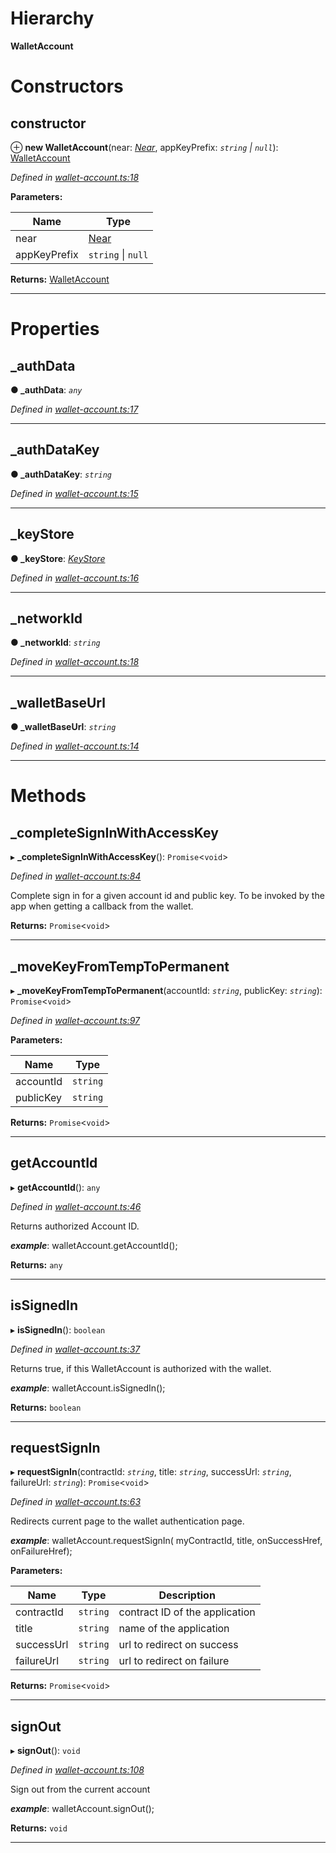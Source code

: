 

# Hierarchy

**WalletAccount**

# Constructors

<a id="constructor"></a>

##  constructor

⊕ **new WalletAccount**(near: *[Near](_near_.near.md)*, appKeyPrefix: *`string` \| `null`*): [WalletAccount](_wallet_account_.walletaccount.md)

*Defined in [wallet-account.ts:18](https://github.com/nearprotocol/nearlib/blob/7c6612b/src.ts/wallet-account.ts#L18)*

**Parameters:**

| Name | Type |
| ------ | ------ |
| near | [Near](_near_.near.md) |
| appKeyPrefix | `string` \| `null` |

**Returns:** [WalletAccount](_wallet_account_.walletaccount.md)

___

# Properties

<a id="_authdata"></a>

##  _authData

**● _authData**: *`any`*

*Defined in [wallet-account.ts:17](https://github.com/nearprotocol/nearlib/blob/7c6612b/src.ts/wallet-account.ts#L17)*

___
<a id="_authdatakey"></a>

##  _authDataKey

**● _authDataKey**: *`string`*

*Defined in [wallet-account.ts:15](https://github.com/nearprotocol/nearlib/blob/7c6612b/src.ts/wallet-account.ts#L15)*

___
<a id="_keystore"></a>

##  _keyStore

**● _keyStore**: *[KeyStore](_key_stores_keystore_.keystore.md)*

*Defined in [wallet-account.ts:16](https://github.com/nearprotocol/nearlib/blob/7c6612b/src.ts/wallet-account.ts#L16)*

___
<a id="_networkid"></a>

##  _networkId

**● _networkId**: *`string`*

*Defined in [wallet-account.ts:18](https://github.com/nearprotocol/nearlib/blob/7c6612b/src.ts/wallet-account.ts#L18)*

___
<a id="_walletbaseurl"></a>

##  _walletBaseUrl

**● _walletBaseUrl**: *`string`*

*Defined in [wallet-account.ts:14](https://github.com/nearprotocol/nearlib/blob/7c6612b/src.ts/wallet-account.ts#L14)*

___

# Methods

<a id="_completesigninwithaccesskey"></a>

##  _completeSignInWithAccessKey

▸ **_completeSignInWithAccessKey**(): `Promise`<`void`>

*Defined in [wallet-account.ts:84](https://github.com/nearprotocol/nearlib/blob/7c6612b/src.ts/wallet-account.ts#L84)*

Complete sign in for a given account id and public key. To be invoked by the app when getting a callback from the wallet.

**Returns:** `Promise`<`void`>

___
<a id="_movekeyfromtemptopermanent"></a>

##  _moveKeyFromTempToPermanent

▸ **_moveKeyFromTempToPermanent**(accountId: *`string`*, publicKey: *`string`*): `Promise`<`void`>

*Defined in [wallet-account.ts:97](https://github.com/nearprotocol/nearlib/blob/7c6612b/src.ts/wallet-account.ts#L97)*

**Parameters:**

| Name | Type |
| ------ | ------ |
| accountId | `string` |
| publicKey | `string` |

**Returns:** `Promise`<`void`>

___
<a id="getaccountid"></a>

##  getAccountId

▸ **getAccountId**(): `any`

*Defined in [wallet-account.ts:46](https://github.com/nearprotocol/nearlib/blob/7c6612b/src.ts/wallet-account.ts#L46)*

Returns authorized Account ID.

*__example__*: walletAccount.getAccountId();

**Returns:** `any`

___
<a id="issignedin"></a>

##  isSignedIn

▸ **isSignedIn**(): `boolean`

*Defined in [wallet-account.ts:37](https://github.com/nearprotocol/nearlib/blob/7c6612b/src.ts/wallet-account.ts#L37)*

Returns true, if this WalletAccount is authorized with the wallet.

*__example__*: walletAccount.isSignedIn();

**Returns:** `boolean`

___
<a id="requestsignin"></a>

##  requestSignIn

▸ **requestSignIn**(contractId: *`string`*, title: *`string`*, successUrl: *`string`*, failureUrl: *`string`*): `Promise`<`void`>

*Defined in [wallet-account.ts:63](https://github.com/nearprotocol/nearlib/blob/7c6612b/src.ts/wallet-account.ts#L63)*

Redirects current page to the wallet authentication page.

*__example__*: walletAccount.requestSignIn( myContractId, title, onSuccessHref, onFailureHref);

**Parameters:**

| Name | Type | Description |
| ------ | ------ | ------ |
| contractId | `string` |  contract ID of the application |
| title | `string` |  name of the application |
| successUrl | `string` |  url to redirect on success |
| failureUrl | `string` |  url to redirect on failure |

**Returns:** `Promise`<`void`>

___
<a id="signout"></a>

##  signOut

▸ **signOut**(): `void`

*Defined in [wallet-account.ts:108](https://github.com/nearprotocol/nearlib/blob/7c6612b/src.ts/wallet-account.ts#L108)*

Sign out from the current account

*__example__*: walletAccount.signOut();

**Returns:** `void`

___

